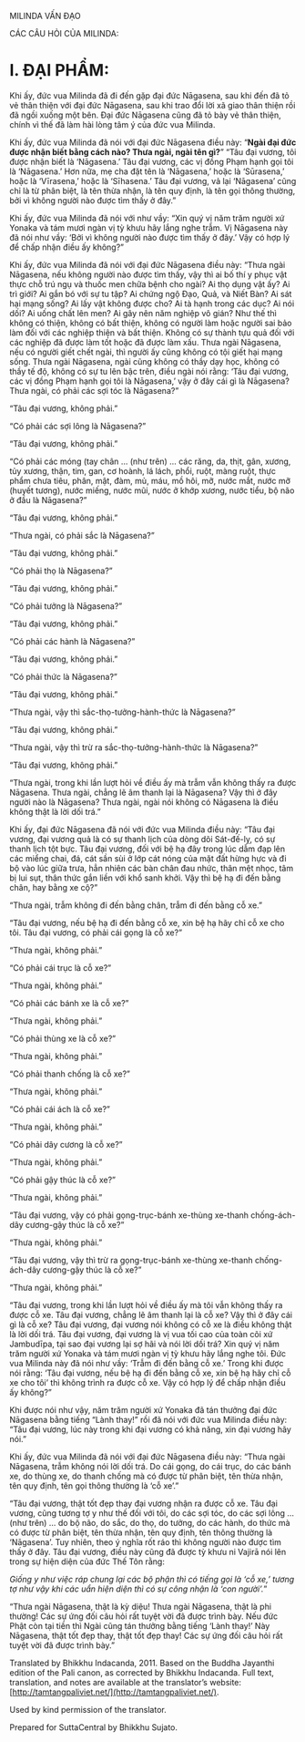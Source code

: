  

MILINDA VẤN ĐẠO

CÁC CÂU HỎI CỦA MILINDA:

# I. ĐẠI PHẨM:

Khi ấy, đức vua Milinda đã đi đến gặp đại đức Nāgasena, sau khi đến đã tỏ vẻ thân thiện với đại đức Nāgasena, sau khi trao đổi lời xã giao thân thiện rồi đã ngồi xuống một bên. Đại đức Nāgasena cũng đã tỏ bày vẻ thân thiện, chính vì thế đã làm hài lòng tâm ý của đức vua Milinda.

Khi ấy, đức vua Milinda đã nói với đại đức Nāgasena điều này: “**Ngài đại đức được nhận biết bằng cách nào? Thưa ngài, ngài tên gì?**” “Tâu đại vương, tôi được nhận biết là ‘Nāgasena.’ Tâu đại vương, các vị đồng Phạm hạnh gọi tôi là ‘Nāgasena.’ Hơn nữa, mẹ cha đặt tên là ‘Nāgasena,’ hoặc là ‘Sūrasena,’ hoặc là ‘Vīrasena,’ hoặc là ‘Sīhasena.’ Tâu đại vương, vả lại ‘Nāgasena’ cũng chỉ là từ phân biệt, là tên thừa nhận, là tên quy định, là tên gọi thông thường, bởi vì không người nào được tìm thấy ở đây.”

Khi ấy, đức vua Milinda đã nói với như vầy: “Xin quý vị năm trăm người xứ Yonaka và tám mươi ngàn vị tỳ khưu hãy lắng nghe trẫm. Vị Nāgasena này đã nói như vầy: ‘Bởi vì không người nào được tìm thấy ở đây.’ Vậy có hợp lý để chấp nhận điều ấy không?”

Khi ấy, đức vua Milinda đã nói với đại đức Nāgasena điều này: “Thưa ngài Nāgasena, nếu không người nào được tìm thấy, vậy thì ai bố thí y phục vật thực chỗ trú ngụ và thuốc men chữa bệnh cho ngài? Ai thọ dụng vật ấy? Ai trì giới? Ai gắn bó với sự tu tập? Ai chứng ngộ Đạo, Quả, và Niết Bàn? Ai sát hại mạng sống? Ai lấy vật không được cho? Ai tà hạnh trong các dục? Ai nói dối? Ai uống chất lên men? Ai gây nên năm nghiệp vô gián? Như thế thì không có thiện, không có bất thiện, không có người làm hoặc người sai bảo làm đối với các nghiệp thiện và bất thiện. Không có sự thành tựu quả đối với các nghiệp đã được làm tốt hoặc đã được làm xấu. Thưa ngài Nāgasena, nếu có người giết chết ngài, thì người ấy cũng không có tội giết hại mạng sống. Thưa ngài Nāgasena, ngài cũng không có thầy dạy học, không có thầy tế độ, không có sự tu lên bậc trên, điều ngài nói rằng: ‘Tâu đại vương, các vị đồng Phạm hạnh gọi tôi là Nāgasena,’ vậy ở đây cái gì là Nāgasena? Thưa ngài, có phải các sợi tóc là Nāgasena?”

“Tâu đại vương, không phải.”

“Có phải các sợi lông là Nāgasena?”

“Tâu đại vương, không phải.”

“Có phải các móng (tay chân … (như trên) … các răng, da, thịt, gân, xương, tủy xương, thận, tim, gan, cơ hoành, lá lách, phổi, ruột, màng ruột, thực phẩm chưa tiêu, phân, mật, đàm, mủ, máu, mồ hôi, mỡ, nước mắt, nước mỡ (huyết tương), nước miếng, nước mũi, nước ở khớp xương, nước tiểu, bộ não ở đầu là Nāgasena?”

“Tâu đại vương, không phải.”

“Thưa ngài, có phải sắc là Nāgasena?”

“Tâu đại vương, không phải.”

“Có phải thọ là Nāgasena?”

“Tâu đại vương, không phải.”

“Có phải tưởng là Nāgasena?”

“Tâu đại vương, không phải.”

“Có phải các hành là Nāgasena?”

“Tâu đại vương, không phải.”

“Có phải thức là Nāgasena?”

“Tâu đại vương, không phải.”

“Thưa ngài, vậy thì sắc-thọ-tưởng-hành-thức là Nāgasena?”

“Tâu đại vương, không phải.”

“Thưa ngài, vậy thì trừ ra sắc-thọ-tưởng-hành-thức là Nāgasena?”

“Tâu đại vương, không phải.”

“Thưa ngài, trong khi lần lượt hỏi về điều ấy mà trẫm vẫn không thấy ra được Nāgasena. Thưa ngài, chẳng lẽ âm thanh lại là Nāgasena? Vậy thì ở đây người nào là Nāgasena? Thưa ngài, ngài nói không có Nāgasena là điều không thật là lời dối trá.”

Khi ấy, đại đức Nāgasena đã nói với đức vua Milinda điều này: “Tâu đại vương, đại vương quả là có sự thanh lịch của dòng dõi Sát-đế-lỵ, có sự thanh lịch tột bực. Tâu đại vương, đối với bệ hạ đây trong lúc dẫm đạp lên các miểng chai, đá, cát sần sùi ở lớp cát nóng của mặt đất hừng hực và đi bộ vào lúc giữa trưa, hẳn nhiên các bàn chân đau nhức, thân mệt nhọc, tâm bị lui sụt, thân thức gắn liền với khổ sanh khởi. Vậy thì bệ hạ đi đến bằng chân, hay bằng xe cộ?”

“Thưa ngài, trẫm không đi đến bằng chân, trẫm đi đến bằng cỗ xe.”

“Tâu đại vương, nếu bệ hạ đi đến bằng cỗ xe, xin bệ hạ hãy chỉ cỗ xe cho tôi. Tâu đại vương, có phải cái gọng là cỗ xe?”

“Thưa ngài, không phải.”

“Có phải cái trục là cỗ xe?”

“Thưa ngài, không phải.”

“Có phải các bánh xe là cỗ xe?”

“Thưa ngài, không phải.”

“Có phải thùng xe là cỗ xe?”

“Thưa ngài, không phải.”

“Có phải thanh chống là cỗ xe?”

“Thưa ngài, không phải.”

“Có phải cái ách là cỗ xe?”

“Thưa ngài, không phải.”

“Có phải dây cương là cỗ xe?”

“Thưa ngài, không phải.”

“Có phải gậy thúc là cỗ xe?”

“Thưa ngài, không phải.”

“Tâu đại vương, vậy có phải gọng-trục-bánh xe-thùng xe-thanh chống-ách-dây cương-gậy thúc là cỗ xe?”

“Thưa ngài, không phải.”

“Tâu đại vương, vậy thì trừ ra gọng-trục-bánh xe-thùng xe-thanh chống-ách-dây cương-gậy thúc là cỗ xe?”

“Thưa ngài, không phải.”

“Tâu đại vương, trong khi lần lượt hỏi về điều ấy mà tôi vẫn không thấy ra được cỗ xe. Tâu đại vương, chẳng lẽ âm thanh lại là cỗ xe? Vậy thì ở đây cái gì là cỗ xe? Tâu đại vương, đại vương nói không có cỗ xe là điều không thật là lời dối trá. Tâu đại vương, đại vương là vị vua tối cao của toàn cõi xứ Jambudīpa, tại sao đại vương lại sợ hãi và nói lời dối trá? Xin quý vị năm trăm người xứ Yonaka và tám mươi ngàn vị tỳ khưu hãy lắng nghe tôi. Đức vua Milinda này đã nói như vầy: ‘Trẫm đi đến bằng cỗ xe.’ Trong khi được nói rằng: ‘Tâu đại vương, nếu bệ hạ đi đến bằng cỗ xe, xin bệ hạ hãy chỉ cỗ xe cho tôi’ thì không trình ra được cỗ xe. Vậy có hợp lý để chấp nhận điều ấy không?”

Khi được nói như vậy, năm trăm người xứ Yonaka đã tán thưởng đại đức Nāgasena bằng tiếng “Lành thay!” rồi đã nói với đức vua Milinda điều này: “Tâu đại vương, lúc này trong khi đại vương có khả năng, xin đại vương hãy nói.”

Khi ấy, đức vua Milinda đã nói với đại đức Nāgasena điều này: “Thưa ngài Nāgasena, trẫm không nói lời dối trá. Do cái gọng, do cái trục, do các bánh xe, do thùng xe, do thanh chống mà có được từ phân biệt, tên thừa nhận, tên quy định, tên gọi thông thường là ‘cỗ xe’.”

“Tâu đại vương, thật tốt đẹp thay đại vương nhận ra được cỗ xe. Tâu đại vương, cũng tương tợ y như thế đối với tôi, do các sợi tóc, do các sợi lông … (như trên) … do bộ não, do sắc, do thọ, do tưởng, do các hành, do thức mà có được từ phân biệt, tên thừa nhận, tên quy định, tên thông thường là ‘Nāgasena’. Tuy nhiên, theo ý nghĩa rốt ráo thì không người nào được tìm thấy ở đây. Tâu đại vương, điều này cũng đã được tỳ khưu ni Vajirā nói lên trong sự hiện diện của đức Thế Tôn rằng:

_Giống y như việc ráp chung lại các bộ phận thì có tiếng gọi là ‘cỗ xe,’ tương tợ như vậy khi các uẩn hiện diện thì có sự công nhận là ‘con người’._”

“Thưa ngài Nāgasena, thật là kỳ diệu! Thưa ngài Nāgasena, thật là phi thường! Các sự ứng đối câu hỏi rất tuyệt vời đã được trình bày. Nếu đức Phật còn tại tiền thì Ngài cũng tán thưởng bằng tiếng ‘Lành thay!’ Này Nāgasena, thật tốt đẹp thay, thật tốt đẹp thay! Các sự ứng đối câu hỏi rất tuyệt vời đã được trình bày.”

Translated by Bhikkhu Indacanda, 2011. Based on the Buddha Jayanthi edition of the Pali canon, as corrected by Bhikkhu Indacanda. Full text, translation, and notes are available at the translator’s website: [http://tamtangpaliviet.net/](http://tamtangpaliviet.net/).

Used by kind permission of the translator.

Prepared for SuttaCentral by Bhikkhu Sujato.